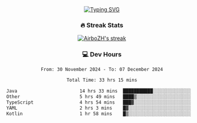 
<div align="center">
  <a href="https://git.io/typing-svg"><img src="https://readme-typing-svg.demolab.com?font=Fira+Code&size=30&pause=1000&color=33F7F5&center=true&vCenter=true&width=435&lines=Hi+there+%F0%9F%91%8B+I+am+AirboZH+;Welcome+to+my+Github" alt="Typing SVG" /></a>

<h3>🔥 Streak Stats</h3>

<!-- GitHub Readme Streak Stats - https://github.com/DenverCoder1/github-readme-streak-stats -->
<p>
  <a href="https://github.com/DenverCoder1/github-readme-streak-stats">
    <img title="🔥 Get streak stats for your profile at git.io/streak-stats" alt="AirboZH's streak" src="https://streak-stats.demolab.com/?user=AirboZH&theme=monokai-metallian&hide_border=true"/>
  </a>
</p>

<h3>💻 Dev Hours</h3>
<!--START_SECTION:waka-->

```txt
From: 30 November 2024 - To: 07 December 2024

Total Time: 33 hrs 15 mins

Java                       14 hrs 33 mins  ███████████░░░░░░░░░░░░░░   43.77 %
Other                      5 hrs 49 mins   ████▒░░░░░░░░░░░░░░░░░░░░   17.52 %
TypeScript                 4 hrs 54 mins   ███▓░░░░░░░░░░░░░░░░░░░░░   14.75 %
YAML                       2 hrs 3 mins    █▓░░░░░░░░░░░░░░░░░░░░░░░   06.16 %
Kotlin                     1 hr 58 mins    █▒░░░░░░░░░░░░░░░░░░░░░░░   05.94 %
```

<!--END_SECTION:waka-->
</div>  
